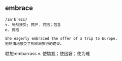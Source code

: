 ## embrace
```
/ɪm'breɪs/
v. 欣然接受; 拥护, 拥抱；包含
n. 拥抱

She eagerly embraced the offer of a trip to Europe.
她热情地接受了到欧洲旅行的建议。
```

联想:embarrass
v. 使尴尬；使困窘；使为难